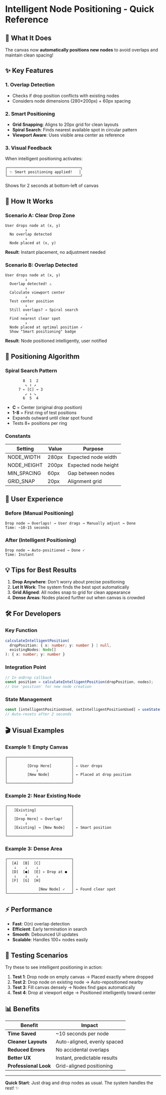 # Intelligent Node Positioning - Quick Reference

## 🎯 What It Does

The canvas now **automatically positions new nodes** to avoid overlaps and maintain clean spacing!

## ✨ Key Features

### 1. Overlap Detection

- Checks if drop position conflicts with existing nodes
- Considers node dimensions (280×200px) + 60px spacing

### 2. Smart Positioning

- **Grid Snapping**: Aligns to 20px grid for clean layouts
- **Spiral Search**: Finds nearest available spot in circular pattern
- **Viewport Aware**: Uses visible area center as reference

### 3. Visual Feedback

When intelligent positioning activates:

```
┌─────────────────────────────────┐
│ ✨ Smart positioning applied!   │
└─────────────────────────────────┘
```

Shows for 2 seconds at bottom-left of canvas

## 🔄 How It Works

### Scenario A: Clear Drop Zone

```
User drops node at (x, y)
         ↓
  No overlap detected
         ↓
  Node placed at (x, y)
```

**Result**: Instant placement, no adjustment needed

### Scenario B: Overlap Detected

```
User drops node at (x, y)
         ↓
  Overlap detected! ⚠️
         ↓
  Calculate viewport center
         ↓
  Test center position
         ↓
  Still overlaps? → Spiral search
         ↓
  Find nearest clear spot
         ↓
  Node placed at optimal position ✓
  Show "Smart positioning" badge
```

**Result**: Node positioned intelligently, user notified

## 📐 Positioning Algorithm

### Spiral Search Pattern

```
        8  1  2
         ↖ ↑ ↗
      7 ← [C] → 3
         ↙ ↓ ↘
        6  5  4
```

- **C** = Center (original drop position)
- **1-8** = First ring of test positions
- Expands outward until clear spot found
- Tests 8+ positions per ring

### Constants

| Setting     | Value | Purpose              |
| ----------- | ----- | -------------------- |
| NODE_WIDTH  | 280px | Expected node width  |
| NODE_HEIGHT | 200px | Expected node height |
| MIN_SPACING | 60px  | Gap between nodes    |
| GRID_SNAP   | 20px  | Alignment grid       |

## 🎨 User Experience

### Before (Manual Positioning)

```
Drop node → Overlaps! → User drags → Manually adjust → Done
Time: ~10-15 seconds
```

### After (Intelligent Positioning)

```
Drop node → Auto-positioned → Done ✓
Time: Instant
```

## 💡 Tips for Best Results

1. **Drop Anywhere**: Don't worry about precise positioning
2. **Let It Work**: The system finds the best spot automatically
3. **Grid Aligned**: All nodes snap to grid for clean appearance
4. **Dense Areas**: Nodes placed further out when canvas is crowded

## 🛠️ For Developers

### Key Function

```typescript
calculateIntelligentPosition(
  dropPosition: { x: number; y: number } | null,
  existingNodes: Node[]
): { x: number; y: number }
```

### Integration Point

```typescript
// In onDrop callback
const position = calculateIntelligentPosition(dropPosition, nodes);
// Use 'position' for new node creation
```

### State Management

```typescript
const [intelligentPositionUsed, setIntelligentPositionUsed] = useState(false);
// Auto-resets after 2 seconds
```

## 🎬 Visual Examples

### Example 1: Empty Canvas

```
┌─────────────────────────────┐
│                             │
│         [Drop Here]         │ ← User drops
│             ↓               │
│         [New Node]          │ ← Placed at drop position
│                             │
└─────────────────────────────┘
```

### Example 2: Near Existing Node

```
┌─────────────────────────────┐
│   [Existing]                │
│        ↓                    │
│   [Drop Here] ← Overlap!    │
│        ↓                    │
│   [Existing] → [New Node]   │ ← Smart position
│                             │
└─────────────────────────────┘
```

### Example 3: Dense Area

```
┌─────────────────────────────┐
│  [A]  [B]  [C]              │
│   ↓    ↓    ↓               │
│  [D]  [●]  [E] ← Drop at ●  │
│   ↓    ↓    ↓               │
│  [F]  [G]  [H]              │
│                             │
│              [New Node] ✓   │ ← Found clear spot
└─────────────────────────────┘
```

## ⚡ Performance

- **Fast**: O(n) overlap detection
- **Efficient**: Early termination in search
- **Smooth**: Debounced UI updates
- **Scalable**: Handles 100+ nodes easily

## 🎯 Testing Scenarios

Try these to see intelligent positioning in action:

1. **Test 1**: Drop node on empty canvas → Placed exactly where dropped
2. **Test 2**: Drop node on existing node → Auto-repositioned nearby
3. **Test 3**: Fill canvas densely → Nodes find gaps automatically
4. **Test 4**: Drop at viewport edge → Positioned intelligently toward center

## 📊 Benefits

| Benefit               | Impact                       |
| --------------------- | ---------------------------- |
| **Time Saved**        | ~10 seconds per node         |
| **Cleaner Layouts**   | Auto-aligned, evenly spaced  |
| **Reduced Errors**    | No accidental overlaps       |
| **Better UX**         | Instant, predictable results |
| **Professional Look** | Grid-aligned positioning     |

---

**Quick Start**: Just drag and drop nodes as usual. The system handles the rest! ✨
